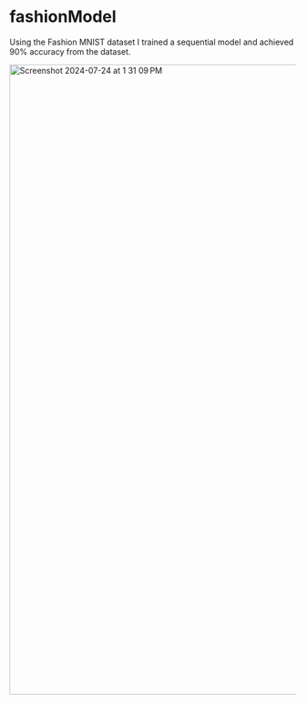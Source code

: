 # fashionModel
Using the Fashion MNIST dataset I trained a sequential model and achieved 90% accuracy from the dataset.


<img width="1107" alt="Screenshot 2024-07-24 at 1 31 09 PM" src="https://github.com/user-attachments/assets/c70bec29-9cdc-425c-8724-e62286ce2d7d">
